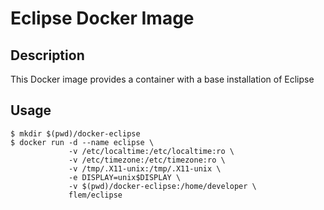 # Eclipse Docker Image

## Description

This Docker image provides a container with a base installation of Eclipse

## Usage

```
$ mkdir $(pwd)/docker-eclipse
$ docker run -d --name eclipse \
             -v /etc/localtime:/etc/localtime:ro \
             -v /etc/timezone:/etc/timezone:ro \
             -v /tmp/.X11-unix:/tmp/.X11-unix \
             -e DISPLAY=unix$DISPLAY \
             -v $(pwd)/docker-eclipse:/home/developer \
             flem/eclipse
```

